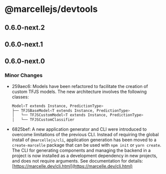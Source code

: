 # @marcellejs/devtools

## 0.6.0-next.2

## 0.6.0-next.1

## 0.6.0-next.0

### Minor Changes

- 259aec6: Models have been refactored to facilitate the creation of custom TFJS models. The new architecture involves the following classes:

  ```bash
  Model<T extends Instance, PredictionType>
  ├── TFJSBaseModel<T extends Instance, PredictionType>
  │   └── TFJSCustomModel<T extends Instance, PredictionType>
  │   └── TFJSCustomClassifier
  ```

- 6825bef: A new application generator and CLI were introduced to overcome limitations of the previous CLI.
  Instead of requiring the global install of `@marcellejs/cli`, application generation has been moved to a `create-marcelle` package that can be used with `npm init` or `yarn create`.
  The CLI for generating components and managing the backend in a project is now installed as a development dependency in new projects, and does not require arguments.
  See documentation for details: [https://marcelle.dev/cli.html](https://marcelle.dev/cli.html)
